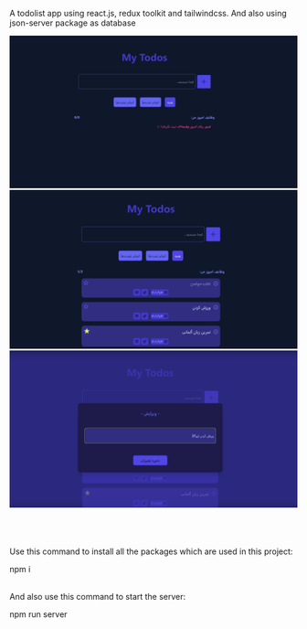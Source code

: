 <p>A todolist app using react.js, redux toolkit and tailwindcss. And also using json-server package as database</p>

<div>
    <img src="/todo-app-1.png"/>
    <br/>
    <img src="/todo-app-2.png"/>
    <br/>
    <img src="/todo-app-3.png"/>
</div>

<br/>
<br/>
<br/>


<p>
    Use this command to install all the packages which are used in this project:
</p>
<span>
    npm i
</span>

<br/>
<br/>

<p>
  And also use this command to start the server:
</p>
<span>
    npm run server
</span>
